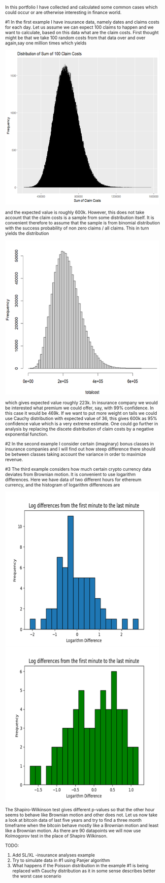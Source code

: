 
 In this portfolio I have collected and calculated some common cases which could occur or are
 otherwise interesting in finance world.                                                      

 
#1 In the first example I have insurance data, namely dates and claims costs for each day. 
Let us assume we can expect 100 claims to happen and we want to calculate, based on this data
what are the claim costs. First thought might be that we take 100 random costs from that 
data over and over again,say one million times which yields


<img src="https://raw.githubusercontent.com/ereekaur/finance/main/onemillion.png" width="500" height="500">

and the expected value is roughly 600k. However, this does not take account that the claim costs is a sample
from some distribution itself. It is convenient therefore to assume that the sample is from binomial distribution
with the success probability of non zero claims / all claims. This in turn yields the distribution



<img src="https://raw.githubusercontent.com/ereekaur/finance/main/totalcost.png" width="500" height="500">

which gives expected value roughly 223k. In insurance company we would be interested what premium we could
offer, say, with 99% confidence. In this case it would be 469k. If we want to put more weight on tails
we could use Cauchy distribution with expected value of 36, this gives 600k as 95% confidence value
which is a very extreme estimate. One could go further in analysis by replacing the discete distribution
of claim costs by a negative exponential function.



#2 In the second example I consider certain (imaginary) bonus classes in insurance companies and I will find out
how steep difference there should be between classes taking account the variance in order to maximize revenue.

#3 The third example considers how much certain crypto currency data deviates from Brownian motion. It is 
convenient to use logarithm differences. Here we have data of two different hours for ethereum currency, and
the histogram of logarithm differences are

<img src="https://raw.githubusercontent.com/ereekaur/finance/main/ETH1.png" width="500" height="500">
<img src="https://raw.githubusercontent.com/ereekaur/finance/main/ETH2.png" width="500" height="500">

The Shapiro-Wilkinson test gives different p-values so that the other hour seems to behave like 
Brownian motion and other does not. Let us now take a look at bitcoin data of last five years
and try to find a three month timeframe when the bitcoin behave mostly like a Brownian motion
and least like a Brownian motion. As there are 90 datapoints we will now use Kolmogorov test
in the place of Shapiro Wilkinson.





TODO:  

1) Add SL/XL -insurance analyses example
2) Try to simulate data in #1 using Panjer algorithm
3) What happens if the Poisson distribution in the example #1 is being replaced with Cauchy distribution
as it in some sense describes better the worst case scenario







